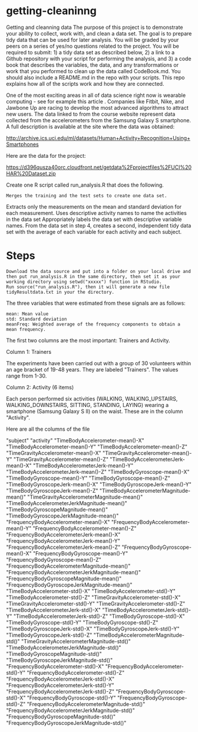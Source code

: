 # getting-cleaninng
Getting and cleanning data
The purpose of this project is to demonstrate your ability to collect, work with, and clean a data set. The goal is to prepare tidy data that can be used for later analysis. You will be graded by your peers on a series of yes/no questions related to the project. You will be required to submit: 1) a tidy data set as described below, 2) a link to a Github repository with your script for performing the analysis, and 3) a code book that describes the variables, the data, and any transformations or work that you performed to clean up the data called CodeBook.md. You should also include a README.md in the repo with your scripts. This repo explains how all of the scripts work and how they are connected. 

One of the most exciting areas in all of data science right now is wearable computing - see for example this article . Companies like Fitbit, Nike, and Jawbone Up are racing to develop the most advanced algorithms to attract new users. The data linked to from the course website represent data collected from the accelerometers from the Samsung Galaxy S smartphone. A full description is available at the site where the data was obtained:

http://archive.ics.uci.edu/ml/datasets/Human+Activity+Recognition+Using+Smartphones

Here are the data for the project:

https://d396qusza40orc.cloudfront.net/getdata%2Fprojectfiles%2FUCI%20HAR%20Dataset.zip

Create one R script called run_analysis.R that does the following. 

    Merges the training and the test sets to create one data set.
  Extracts only the measurements on the mean and standard deviation for each measurement. 
    Uses descriptive activity names to name the activities in the data set
    Appropriately labels the data set with descriptive variable names. 
    From the data set in step 4, creates a second, independent tidy data set with the average of each variable for each activity and each subject.

# Steps  

    Download the data source and put into a folder on your local drive and then put run_analysis.R in the same directory, then set it as your working directory using setwd("xxxxx") function in RStudio.
    Run source("run_analysis.R"), then it will generate a new file tidyResultdata.txt in your the directory.


The three variables that were estimated from these signals are as follows:

    mean: Mean value
    std: Standard deviation
    meanFreq: Weighted average of the frequency components to obtain a mean frequency.

The first two columns are the most important: Trainers and Activity.

Column 1: Trainers

The experiments have been carried out with a group of 30 volunteers within an age bracket of 19-48 years. They are labeled "Trainers". The values range from 1-30.

Column 2: Activity (6 items)

Each person performed six activities (WALKING, WALKING_UPSTAIRS, WALKING_DOWNSTAIRS, SITTING, STANDING, LAYING) wearing a smartphone (Samsung Galaxy S II) on the waist. These are in the column "Activity".

Here are all the columns of the file


"subject" "activity" "TimeBodyAccelerometer-mean()-X" "TimeBodyAccelerometer-mean()-Y" "TimeBodyAccelerometer-mean()-Z" "TimeGravityAccelerometer-mean()-X" "TimeGravityAccelerometer-mean()-Y" "TimeGravityAccelerometer-mean()-Z" "TimeBodyAccelerometerJerk-mean()-X" "TimeBodyAccelerometerJerk-mean()-Y" "TimeBodyAccelerometerJerk-mean()-Z" "TimeBodyGyroscope-mean()-X" "TimeBodyGyroscope-mean()-Y" "TimeBodyGyroscope-mean()-Z" "TimeBodyGyroscopeJerk-mean()-X" "TimeBodyGyroscopeJerk-mean()-Y" "TimeBodyGyroscopeJerk-mean()-Z" "TimeBodyAccelerometerMagnitude-mean()" "TimeGravityAccelerometerMagnitude-mean()" "TimeBodyAccelerometerJerkMagnitude-mean()" "TimeBodyGyroscopeMagnitude-mean()" "TimeBodyGyroscopeJerkMagnitude-mean()" "FrequencyBodyAccelerometer-mean()-X" "FrequencyBodyAccelerometer-mean()-Y" "FrequencyBodyAccelerometer-mean()-Z" "FrequencyBodyAccelerometerJerk-mean()-X" "FrequencyBodyAccelerometerJerk-mean()-Y" "FrequencyBodyAccelerometerJerk-mean()-Z" "FrequencyBodyGyroscope-mean()-X" "FrequencyBodyGyroscope-mean()-Y" "FrequencyBodyGyroscope-mean()-Z" "FrequencyBodyAccelerometerMagnitude-mean()" "FrequencyBodyAccelerometerJerkMagnitude-mean()" "FrequencyBodyGyroscopeMagnitude-mean()" "FrequencyBodyGyroscopeJerkMagnitude-mean()" "TimeBodyAccelerometer-std()-X" "TimeBodyAccelerometer-std()-Y" "TimeBodyAccelerometer-std()-Z" "TimeGravityAccelerometer-std()-X" "TimeGravityAccelerometer-std()-Y" "TimeGravityAccelerometer-std()-Z" "TimeBodyAccelerometerJerk-std()-X" "TimeBodyAccelerometerJerk-std()-Y" "TimeBodyAccelerometerJerk-std()-Z" "TimeBodyGyroscope-std()-X" "TimeBodyGyroscope-std()-Y" "TimeBodyGyroscope-std()-Z" "TimeBodyGyroscopeJerk-std()-X" "TimeBodyGyroscopeJerk-std()-Y" "TimeBodyGyroscopeJerk-std()-Z" "TimeBodyAccelerometerMagnitude-std()" "TimeGravityAccelerometerMagnitude-std()" "TimeBodyAccelerometerJerkMagnitude-std()" "TimeBodyGyroscopeMagnitude-std()" "TimeBodyGyroscopeJerkMagnitude-std()" "FrequencyBodyAccelerometer-std()-X" "FrequencyBodyAccelerometer-std()-Y" "FrequencyBodyAccelerometer-std()-Z" "FrequencyBodyAccelerometerJerk-std()-X" "FrequencyBodyAccelerometerJerk-std()-Y" "FrequencyBodyAccelerometerJerk-std()-Z" "FrequencyBodyGyroscope-std()-X" "FrequencyBodyGyroscope-std()-Y" "FrequencyBodyGyroscope-std()-Z" "FrequencyBodyAccelerometerMagnitude-std()" "FrequencyBodyAccelerometerJerkMagnitude-std()" "FrequencyBodyGyroscopeMagnitude-std()" "FrequencyBodyGyroscopeJerkMagnitude-std()"





